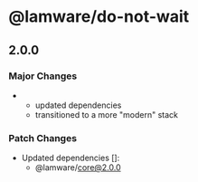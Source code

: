 # @lamware/do-not-wait

## 2.0.0

### Major Changes

- - updated dependencies
  - transitioned to a more "modern" stack

### Patch Changes

- Updated dependencies []:
  - @lamware/core@2.0.0
